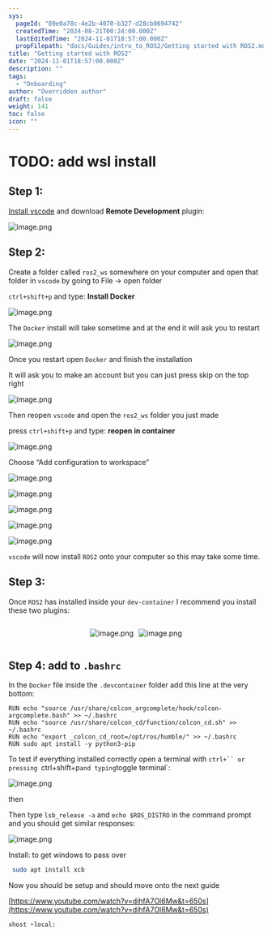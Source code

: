 ```yaml
---
sys:
  pageId: "89e0a78c-4e2b-4070-b327-d28cb0694742"
  createdTime: "2024-08-21T00:24:00.000Z"
  lastEditedTime: "2024-11-01T18:57:00.000Z"
  propFilepath: "docs/Guides/intro_to_ROS2/Getting started with ROS2.md"
title: "Getting started with ROS2"
date: "2024-11-01T18:57:00.000Z"
description: ""
tags:
  - "Onboarding"
author: "Overridden author"
draft: false
weight: 141
toc: false
icon: ""
---
```


# TODO: add wsl install

## Step 1:

[Install vscode](https://code.visualstudio.com/download) and download **Remote Development** plugin:

![image.png](https://prod-files-secure.s3.us-west-2.amazonaws.com/d518164a-d88e-44d1-a4ee-3adb3bd8bce0/efb52993-1881-4a40-b95e-6f020334f022/image.png?X-Amz-Algorithm=AWS4-HMAC-SHA256&X-Amz-Content-Sha256=UNSIGNED-PAYLOAD&X-Amz-Credential=ASIAZI2LB466UMG4OFYW%2F20250215%2Fus-west-2%2Fs3%2Faws4_request&X-Amz-Date=20250215T060939Z&X-Amz-Expires=3600&X-Amz-Security-Token=IQoJb3JpZ2luX2VjEBYaCXVzLXdlc3QtMiJGMEQCIA6ppXIVOoQCTWV7%2FYUiPJK7IT2HaGNmEdYdHjDsTroPAiBOkmudpKT5z4e%2BvFDbnekCI0VO0jhYSUMEhNkadq4Y3Sr%2FAwg%2FEAAaDDYzNzQyMzE4MzgwNSIMxs9yX1hXYnTy2ccrKtwDQT8QOYJbihmYCGPOzYeJpP8xl%2FGqZSrWd1mLhnLSopYYO2C2RXFXHoiiQ0U0zZCBGvK9XV%2FZWBJCJDIS2tyOR2fU5MdL0ZRI5d2uLOtfQqyeYdNxj14sm8YbahFeQA6EU%2BXHLo%2Fur6%2BNCa0iNrytEjs%2FA1vvD3%2FA5Anxzexynuy0Mz0%2FepRSTmeyaT4VU%2F6THLTgsidL0DOkmtQQ9jzNL9EQf7j2vsTSqQG1i1v7aRIsat13zZ7ZMXcC9AeFTTt5nN7qUzzc5OmIpmUWb2d7kQXaVfbTymgu2W4FFlJ2MMmtiErSQMX5IMzwjd2s3YcdcJYlf%2FLv5LWmR%2FhvwM97twJkTwEcZo%2B2Wm%2BJPeNICl8ZjL0I8vLn7VElep3MAJBUwldM2j7qAF0aS7%2B%2FNn4DXeFlK4m9KvrkJZfQ7yaPDS6GHIpJcBiecmK3IHeG0Co7gG3Z4YWmCI5fryLclIs2WSEarXtQxJdnsP9Vefv71Vn8jWzYRpDJFFA%2FT3ZOnN2BdSl4Aw3b0EthdsZNqnH%2Fu8vVDuWPYcL5rL7cV1VYvMuEclm0HxUcHPfgtgCJMAOXIdjwptaAmjOlfGTkmRc9HVN5I%2BC6CjxwsX09WKc9res4ViiO3AVdfZ9WdCswyMzAvQY6pgGOpnCKJtLYrcxHrpVp8auwjFkd57fh9LS8D56YjUCQTlnzzybZJeog%2FWMsJZQt0vp0dGWjCeRXKX8xKasteRd78R952gciVBawWi9uTZ45FMUyZMZ2gqYoGQ3XEg3TLmght%2BCM%2BVCpr%2BO7pVou96Mevh7NJ9QHVgDaFHeKZJiSXrYEm2TT6M2FTWztZWvH7BKQZmVEAqvDwv%2BefZ6iDms7EfIjUFcy&X-Amz-Signature=540f7a1901f79475e24d1848cdc4c001a96f7e17f51c419d769cc7ade9f7a46a&X-Amz-SignedHeaders=host&x-id=GetObject)

## Step 2:

Create a folder called `ros2_ws` somewhere on your computer and open that folder in `vscode` by going to File → open folder 

`ctrl+shift+p` and type: **Install Docker**

![image.png](https://prod-files-secure.s3.us-west-2.amazonaws.com/d518164a-d88e-44d1-a4ee-3adb3bd8bce0/2269dc0e-1cd5-47ff-bceb-c04ad9b2eab0/image.png?X-Amz-Algorithm=AWS4-HMAC-SHA256&X-Amz-Content-Sha256=UNSIGNED-PAYLOAD&X-Amz-Credential=ASIAZI2LB466UMG4OFYW%2F20250215%2Fus-west-2%2Fs3%2Faws4_request&X-Amz-Date=20250215T060939Z&X-Amz-Expires=3600&X-Amz-Security-Token=IQoJb3JpZ2luX2VjEBYaCXVzLXdlc3QtMiJGMEQCIA6ppXIVOoQCTWV7%2FYUiPJK7IT2HaGNmEdYdHjDsTroPAiBOkmudpKT5z4e%2BvFDbnekCI0VO0jhYSUMEhNkadq4Y3Sr%2FAwg%2FEAAaDDYzNzQyMzE4MzgwNSIMxs9yX1hXYnTy2ccrKtwDQT8QOYJbihmYCGPOzYeJpP8xl%2FGqZSrWd1mLhnLSopYYO2C2RXFXHoiiQ0U0zZCBGvK9XV%2FZWBJCJDIS2tyOR2fU5MdL0ZRI5d2uLOtfQqyeYdNxj14sm8YbahFeQA6EU%2BXHLo%2Fur6%2BNCa0iNrytEjs%2FA1vvD3%2FA5Anxzexynuy0Mz0%2FepRSTmeyaT4VU%2F6THLTgsidL0DOkmtQQ9jzNL9EQf7j2vsTSqQG1i1v7aRIsat13zZ7ZMXcC9AeFTTt5nN7qUzzc5OmIpmUWb2d7kQXaVfbTymgu2W4FFlJ2MMmtiErSQMX5IMzwjd2s3YcdcJYlf%2FLv5LWmR%2FhvwM97twJkTwEcZo%2B2Wm%2BJPeNICl8ZjL0I8vLn7VElep3MAJBUwldM2j7qAF0aS7%2B%2FNn4DXeFlK4m9KvrkJZfQ7yaPDS6GHIpJcBiecmK3IHeG0Co7gG3Z4YWmCI5fryLclIs2WSEarXtQxJdnsP9Vefv71Vn8jWzYRpDJFFA%2FT3ZOnN2BdSl4Aw3b0EthdsZNqnH%2Fu8vVDuWPYcL5rL7cV1VYvMuEclm0HxUcHPfgtgCJMAOXIdjwptaAmjOlfGTkmRc9HVN5I%2BC6CjxwsX09WKc9res4ViiO3AVdfZ9WdCswyMzAvQY6pgGOpnCKJtLYrcxHrpVp8auwjFkd57fh9LS8D56YjUCQTlnzzybZJeog%2FWMsJZQt0vp0dGWjCeRXKX8xKasteRd78R952gciVBawWi9uTZ45FMUyZMZ2gqYoGQ3XEg3TLmght%2BCM%2BVCpr%2BO7pVou96Mevh7NJ9QHVgDaFHeKZJiSXrYEm2TT6M2FTWztZWvH7BKQZmVEAqvDwv%2BefZ6iDms7EfIjUFcy&X-Amz-Signature=05cafd5c1889f740cb6c7c23ef227c217fbe6e3e8ae6b6f2183f8616ed1a1139&X-Amz-SignedHeaders=host&x-id=GetObject)

The `Docker` install will take sometime and at the end it will ask you to restart

![image.png](https://prod-files-secure.s3.us-west-2.amazonaws.com/d518164a-d88e-44d1-a4ee-3adb3bd8bce0/ed233f78-be33-4b1f-b89c-9c346c0e961e/image.png?X-Amz-Algorithm=AWS4-HMAC-SHA256&X-Amz-Content-Sha256=UNSIGNED-PAYLOAD&X-Amz-Credential=ASIAZI2LB466UMG4OFYW%2F20250215%2Fus-west-2%2Fs3%2Faws4_request&X-Amz-Date=20250215T060939Z&X-Amz-Expires=3600&X-Amz-Security-Token=IQoJb3JpZ2luX2VjEBYaCXVzLXdlc3QtMiJGMEQCIA6ppXIVOoQCTWV7%2FYUiPJK7IT2HaGNmEdYdHjDsTroPAiBOkmudpKT5z4e%2BvFDbnekCI0VO0jhYSUMEhNkadq4Y3Sr%2FAwg%2FEAAaDDYzNzQyMzE4MzgwNSIMxs9yX1hXYnTy2ccrKtwDQT8QOYJbihmYCGPOzYeJpP8xl%2FGqZSrWd1mLhnLSopYYO2C2RXFXHoiiQ0U0zZCBGvK9XV%2FZWBJCJDIS2tyOR2fU5MdL0ZRI5d2uLOtfQqyeYdNxj14sm8YbahFeQA6EU%2BXHLo%2Fur6%2BNCa0iNrytEjs%2FA1vvD3%2FA5Anxzexynuy0Mz0%2FepRSTmeyaT4VU%2F6THLTgsidL0DOkmtQQ9jzNL9EQf7j2vsTSqQG1i1v7aRIsat13zZ7ZMXcC9AeFTTt5nN7qUzzc5OmIpmUWb2d7kQXaVfbTymgu2W4FFlJ2MMmtiErSQMX5IMzwjd2s3YcdcJYlf%2FLv5LWmR%2FhvwM97twJkTwEcZo%2B2Wm%2BJPeNICl8ZjL0I8vLn7VElep3MAJBUwldM2j7qAF0aS7%2B%2FNn4DXeFlK4m9KvrkJZfQ7yaPDS6GHIpJcBiecmK3IHeG0Co7gG3Z4YWmCI5fryLclIs2WSEarXtQxJdnsP9Vefv71Vn8jWzYRpDJFFA%2FT3ZOnN2BdSl4Aw3b0EthdsZNqnH%2Fu8vVDuWPYcL5rL7cV1VYvMuEclm0HxUcHPfgtgCJMAOXIdjwptaAmjOlfGTkmRc9HVN5I%2BC6CjxwsX09WKc9res4ViiO3AVdfZ9WdCswyMzAvQY6pgGOpnCKJtLYrcxHrpVp8auwjFkd57fh9LS8D56YjUCQTlnzzybZJeog%2FWMsJZQt0vp0dGWjCeRXKX8xKasteRd78R952gciVBawWi9uTZ45FMUyZMZ2gqYoGQ3XEg3TLmght%2BCM%2BVCpr%2BO7pVou96Mevh7NJ9QHVgDaFHeKZJiSXrYEm2TT6M2FTWztZWvH7BKQZmVEAqvDwv%2BefZ6iDms7EfIjUFcy&X-Amz-Signature=3363cf7701a68fd920ce432328ec20fdb33777be71c017b43a8bad1f7479117a&X-Amz-SignedHeaders=host&x-id=GetObject)

Once you restart open `Docker` and finish the installation

It will ask you to make an account but you can just press skip on the top right

![image.png](https://prod-files-secure.s3.us-west-2.amazonaws.com/d518164a-d88e-44d1-a4ee-3adb3bd8bce0/21010ad9-1659-4fd9-9f59-9932a09b2a3d/image.png?X-Amz-Algorithm=AWS4-HMAC-SHA256&X-Amz-Content-Sha256=UNSIGNED-PAYLOAD&X-Amz-Credential=ASIAZI2LB466UMG4OFYW%2F20250215%2Fus-west-2%2Fs3%2Faws4_request&X-Amz-Date=20250215T060939Z&X-Amz-Expires=3600&X-Amz-Security-Token=IQoJb3JpZ2luX2VjEBYaCXVzLXdlc3QtMiJGMEQCIA6ppXIVOoQCTWV7%2FYUiPJK7IT2HaGNmEdYdHjDsTroPAiBOkmudpKT5z4e%2BvFDbnekCI0VO0jhYSUMEhNkadq4Y3Sr%2FAwg%2FEAAaDDYzNzQyMzE4MzgwNSIMxs9yX1hXYnTy2ccrKtwDQT8QOYJbihmYCGPOzYeJpP8xl%2FGqZSrWd1mLhnLSopYYO2C2RXFXHoiiQ0U0zZCBGvK9XV%2FZWBJCJDIS2tyOR2fU5MdL0ZRI5d2uLOtfQqyeYdNxj14sm8YbahFeQA6EU%2BXHLo%2Fur6%2BNCa0iNrytEjs%2FA1vvD3%2FA5Anxzexynuy0Mz0%2FepRSTmeyaT4VU%2F6THLTgsidL0DOkmtQQ9jzNL9EQf7j2vsTSqQG1i1v7aRIsat13zZ7ZMXcC9AeFTTt5nN7qUzzc5OmIpmUWb2d7kQXaVfbTymgu2W4FFlJ2MMmtiErSQMX5IMzwjd2s3YcdcJYlf%2FLv5LWmR%2FhvwM97twJkTwEcZo%2B2Wm%2BJPeNICl8ZjL0I8vLn7VElep3MAJBUwldM2j7qAF0aS7%2B%2FNn4DXeFlK4m9KvrkJZfQ7yaPDS6GHIpJcBiecmK3IHeG0Co7gG3Z4YWmCI5fryLclIs2WSEarXtQxJdnsP9Vefv71Vn8jWzYRpDJFFA%2FT3ZOnN2BdSl4Aw3b0EthdsZNqnH%2Fu8vVDuWPYcL5rL7cV1VYvMuEclm0HxUcHPfgtgCJMAOXIdjwptaAmjOlfGTkmRc9HVN5I%2BC6CjxwsX09WKc9res4ViiO3AVdfZ9WdCswyMzAvQY6pgGOpnCKJtLYrcxHrpVp8auwjFkd57fh9LS8D56YjUCQTlnzzybZJeog%2FWMsJZQt0vp0dGWjCeRXKX8xKasteRd78R952gciVBawWi9uTZ45FMUyZMZ2gqYoGQ3XEg3TLmght%2BCM%2BVCpr%2BO7pVou96Mevh7NJ9QHVgDaFHeKZJiSXrYEm2TT6M2FTWztZWvH7BKQZmVEAqvDwv%2BefZ6iDms7EfIjUFcy&X-Amz-Signature=49503dde89f383f1c74bf1b902675420bc2f4110a654a6dacda401b49aef6801&X-Amz-SignedHeaders=host&x-id=GetObject)

Then reopen `vscode` and open the `ros2_ws` folder you just made

press `ctrl+shift+p` and type: **reopen in container**

![image.png](https://prod-files-secure.s3.us-west-2.amazonaws.com/d518164a-d88e-44d1-a4ee-3adb3bd8bce0/4e93b8c2-41ad-488c-8095-c74205196118/image.png?X-Amz-Algorithm=AWS4-HMAC-SHA256&X-Amz-Content-Sha256=UNSIGNED-PAYLOAD&X-Amz-Credential=ASIAZI2LB466UMG4OFYW%2F20250215%2Fus-west-2%2Fs3%2Faws4_request&X-Amz-Date=20250215T060939Z&X-Amz-Expires=3600&X-Amz-Security-Token=IQoJb3JpZ2luX2VjEBYaCXVzLXdlc3QtMiJGMEQCIA6ppXIVOoQCTWV7%2FYUiPJK7IT2HaGNmEdYdHjDsTroPAiBOkmudpKT5z4e%2BvFDbnekCI0VO0jhYSUMEhNkadq4Y3Sr%2FAwg%2FEAAaDDYzNzQyMzE4MzgwNSIMxs9yX1hXYnTy2ccrKtwDQT8QOYJbihmYCGPOzYeJpP8xl%2FGqZSrWd1mLhnLSopYYO2C2RXFXHoiiQ0U0zZCBGvK9XV%2FZWBJCJDIS2tyOR2fU5MdL0ZRI5d2uLOtfQqyeYdNxj14sm8YbahFeQA6EU%2BXHLo%2Fur6%2BNCa0iNrytEjs%2FA1vvD3%2FA5Anxzexynuy0Mz0%2FepRSTmeyaT4VU%2F6THLTgsidL0DOkmtQQ9jzNL9EQf7j2vsTSqQG1i1v7aRIsat13zZ7ZMXcC9AeFTTt5nN7qUzzc5OmIpmUWb2d7kQXaVfbTymgu2W4FFlJ2MMmtiErSQMX5IMzwjd2s3YcdcJYlf%2FLv5LWmR%2FhvwM97twJkTwEcZo%2B2Wm%2BJPeNICl8ZjL0I8vLn7VElep3MAJBUwldM2j7qAF0aS7%2B%2FNn4DXeFlK4m9KvrkJZfQ7yaPDS6GHIpJcBiecmK3IHeG0Co7gG3Z4YWmCI5fryLclIs2WSEarXtQxJdnsP9Vefv71Vn8jWzYRpDJFFA%2FT3ZOnN2BdSl4Aw3b0EthdsZNqnH%2Fu8vVDuWPYcL5rL7cV1VYvMuEclm0HxUcHPfgtgCJMAOXIdjwptaAmjOlfGTkmRc9HVN5I%2BC6CjxwsX09WKc9res4ViiO3AVdfZ9WdCswyMzAvQY6pgGOpnCKJtLYrcxHrpVp8auwjFkd57fh9LS8D56YjUCQTlnzzybZJeog%2FWMsJZQt0vp0dGWjCeRXKX8xKasteRd78R952gciVBawWi9uTZ45FMUyZMZ2gqYoGQ3XEg3TLmght%2BCM%2BVCpr%2BO7pVou96Mevh7NJ9QHVgDaFHeKZJiSXrYEm2TT6M2FTWztZWvH7BKQZmVEAqvDwv%2BefZ6iDms7EfIjUFcy&X-Amz-Signature=4031d9baf019e8cfdc05c192fc7305b17d04ef0feafdc485fdd7a7f99a7f1e02&X-Amz-SignedHeaders=host&x-id=GetObject)

Choose “Add configuration to workspace”

![image.png](https://prod-files-secure.s3.us-west-2.amazonaws.com/d518164a-d88e-44d1-a4ee-3adb3bd8bce0/9560b282-5060-4989-ba37-97e7b2c22476/image.png?X-Amz-Algorithm=AWS4-HMAC-SHA256&X-Amz-Content-Sha256=UNSIGNED-PAYLOAD&X-Amz-Credential=ASIAZI2LB466UMG4OFYW%2F20250215%2Fus-west-2%2Fs3%2Faws4_request&X-Amz-Date=20250215T060939Z&X-Amz-Expires=3600&X-Amz-Security-Token=IQoJb3JpZ2luX2VjEBYaCXVzLXdlc3QtMiJGMEQCIA6ppXIVOoQCTWV7%2FYUiPJK7IT2HaGNmEdYdHjDsTroPAiBOkmudpKT5z4e%2BvFDbnekCI0VO0jhYSUMEhNkadq4Y3Sr%2FAwg%2FEAAaDDYzNzQyMzE4MzgwNSIMxs9yX1hXYnTy2ccrKtwDQT8QOYJbihmYCGPOzYeJpP8xl%2FGqZSrWd1mLhnLSopYYO2C2RXFXHoiiQ0U0zZCBGvK9XV%2FZWBJCJDIS2tyOR2fU5MdL0ZRI5d2uLOtfQqyeYdNxj14sm8YbahFeQA6EU%2BXHLo%2Fur6%2BNCa0iNrytEjs%2FA1vvD3%2FA5Anxzexynuy0Mz0%2FepRSTmeyaT4VU%2F6THLTgsidL0DOkmtQQ9jzNL9EQf7j2vsTSqQG1i1v7aRIsat13zZ7ZMXcC9AeFTTt5nN7qUzzc5OmIpmUWb2d7kQXaVfbTymgu2W4FFlJ2MMmtiErSQMX5IMzwjd2s3YcdcJYlf%2FLv5LWmR%2FhvwM97twJkTwEcZo%2B2Wm%2BJPeNICl8ZjL0I8vLn7VElep3MAJBUwldM2j7qAF0aS7%2B%2FNn4DXeFlK4m9KvrkJZfQ7yaPDS6GHIpJcBiecmK3IHeG0Co7gG3Z4YWmCI5fryLclIs2WSEarXtQxJdnsP9Vefv71Vn8jWzYRpDJFFA%2FT3ZOnN2BdSl4Aw3b0EthdsZNqnH%2Fu8vVDuWPYcL5rL7cV1VYvMuEclm0HxUcHPfgtgCJMAOXIdjwptaAmjOlfGTkmRc9HVN5I%2BC6CjxwsX09WKc9res4ViiO3AVdfZ9WdCswyMzAvQY6pgGOpnCKJtLYrcxHrpVp8auwjFkd57fh9LS8D56YjUCQTlnzzybZJeog%2FWMsJZQt0vp0dGWjCeRXKX8xKasteRd78R952gciVBawWi9uTZ45FMUyZMZ2gqYoGQ3XEg3TLmght%2BCM%2BVCpr%2BO7pVou96Mevh7NJ9QHVgDaFHeKZJiSXrYEm2TT6M2FTWztZWvH7BKQZmVEAqvDwv%2BefZ6iDms7EfIjUFcy&X-Amz-Signature=1574e7dcceaf0f0f2035dd02336531adeabf57c64fb6c49aba967eb121fbedb6&X-Amz-SignedHeaders=host&x-id=GetObject)

![image.png](https://prod-files-secure.s3.us-west-2.amazonaws.com/d518164a-d88e-44d1-a4ee-3adb3bd8bce0/2ee63f81-886b-48e8-a553-dc6e5eac99e4/image.png?X-Amz-Algorithm=AWS4-HMAC-SHA256&X-Amz-Content-Sha256=UNSIGNED-PAYLOAD&X-Amz-Credential=ASIAZI2LB466UMG4OFYW%2F20250215%2Fus-west-2%2Fs3%2Faws4_request&X-Amz-Date=20250215T060939Z&X-Amz-Expires=3600&X-Amz-Security-Token=IQoJb3JpZ2luX2VjEBYaCXVzLXdlc3QtMiJGMEQCIA6ppXIVOoQCTWV7%2FYUiPJK7IT2HaGNmEdYdHjDsTroPAiBOkmudpKT5z4e%2BvFDbnekCI0VO0jhYSUMEhNkadq4Y3Sr%2FAwg%2FEAAaDDYzNzQyMzE4MzgwNSIMxs9yX1hXYnTy2ccrKtwDQT8QOYJbihmYCGPOzYeJpP8xl%2FGqZSrWd1mLhnLSopYYO2C2RXFXHoiiQ0U0zZCBGvK9XV%2FZWBJCJDIS2tyOR2fU5MdL0ZRI5d2uLOtfQqyeYdNxj14sm8YbahFeQA6EU%2BXHLo%2Fur6%2BNCa0iNrytEjs%2FA1vvD3%2FA5Anxzexynuy0Mz0%2FepRSTmeyaT4VU%2F6THLTgsidL0DOkmtQQ9jzNL9EQf7j2vsTSqQG1i1v7aRIsat13zZ7ZMXcC9AeFTTt5nN7qUzzc5OmIpmUWb2d7kQXaVfbTymgu2W4FFlJ2MMmtiErSQMX5IMzwjd2s3YcdcJYlf%2FLv5LWmR%2FhvwM97twJkTwEcZo%2B2Wm%2BJPeNICl8ZjL0I8vLn7VElep3MAJBUwldM2j7qAF0aS7%2B%2FNn4DXeFlK4m9KvrkJZfQ7yaPDS6GHIpJcBiecmK3IHeG0Co7gG3Z4YWmCI5fryLclIs2WSEarXtQxJdnsP9Vefv71Vn8jWzYRpDJFFA%2FT3ZOnN2BdSl4Aw3b0EthdsZNqnH%2Fu8vVDuWPYcL5rL7cV1VYvMuEclm0HxUcHPfgtgCJMAOXIdjwptaAmjOlfGTkmRc9HVN5I%2BC6CjxwsX09WKc9res4ViiO3AVdfZ9WdCswyMzAvQY6pgGOpnCKJtLYrcxHrpVp8auwjFkd57fh9LS8D56YjUCQTlnzzybZJeog%2FWMsJZQt0vp0dGWjCeRXKX8xKasteRd78R952gciVBawWi9uTZ45FMUyZMZ2gqYoGQ3XEg3TLmght%2BCM%2BVCpr%2BO7pVou96Mevh7NJ9QHVgDaFHeKZJiSXrYEm2TT6M2FTWztZWvH7BKQZmVEAqvDwv%2BefZ6iDms7EfIjUFcy&X-Amz-Signature=d4100e003b7fa8f869738c3c29dcd349f80ce8661c06576a6b7301e173fc5118&X-Amz-SignedHeaders=host&x-id=GetObject)

![image.png](https://prod-files-secure.s3.us-west-2.amazonaws.com/d518164a-d88e-44d1-a4ee-3adb3bd8bce0/ae1580b2-b048-407e-aed9-b584224a7a04/image.png?X-Amz-Algorithm=AWS4-HMAC-SHA256&X-Amz-Content-Sha256=UNSIGNED-PAYLOAD&X-Amz-Credential=ASIAZI2LB466UMG4OFYW%2F20250215%2Fus-west-2%2Fs3%2Faws4_request&X-Amz-Date=20250215T060939Z&X-Amz-Expires=3600&X-Amz-Security-Token=IQoJb3JpZ2luX2VjEBYaCXVzLXdlc3QtMiJGMEQCIA6ppXIVOoQCTWV7%2FYUiPJK7IT2HaGNmEdYdHjDsTroPAiBOkmudpKT5z4e%2BvFDbnekCI0VO0jhYSUMEhNkadq4Y3Sr%2FAwg%2FEAAaDDYzNzQyMzE4MzgwNSIMxs9yX1hXYnTy2ccrKtwDQT8QOYJbihmYCGPOzYeJpP8xl%2FGqZSrWd1mLhnLSopYYO2C2RXFXHoiiQ0U0zZCBGvK9XV%2FZWBJCJDIS2tyOR2fU5MdL0ZRI5d2uLOtfQqyeYdNxj14sm8YbahFeQA6EU%2BXHLo%2Fur6%2BNCa0iNrytEjs%2FA1vvD3%2FA5Anxzexynuy0Mz0%2FepRSTmeyaT4VU%2F6THLTgsidL0DOkmtQQ9jzNL9EQf7j2vsTSqQG1i1v7aRIsat13zZ7ZMXcC9AeFTTt5nN7qUzzc5OmIpmUWb2d7kQXaVfbTymgu2W4FFlJ2MMmtiErSQMX5IMzwjd2s3YcdcJYlf%2FLv5LWmR%2FhvwM97twJkTwEcZo%2B2Wm%2BJPeNICl8ZjL0I8vLn7VElep3MAJBUwldM2j7qAF0aS7%2B%2FNn4DXeFlK4m9KvrkJZfQ7yaPDS6GHIpJcBiecmK3IHeG0Co7gG3Z4YWmCI5fryLclIs2WSEarXtQxJdnsP9Vefv71Vn8jWzYRpDJFFA%2FT3ZOnN2BdSl4Aw3b0EthdsZNqnH%2Fu8vVDuWPYcL5rL7cV1VYvMuEclm0HxUcHPfgtgCJMAOXIdjwptaAmjOlfGTkmRc9HVN5I%2BC6CjxwsX09WKc9res4ViiO3AVdfZ9WdCswyMzAvQY6pgGOpnCKJtLYrcxHrpVp8auwjFkd57fh9LS8D56YjUCQTlnzzybZJeog%2FWMsJZQt0vp0dGWjCeRXKX8xKasteRd78R952gciVBawWi9uTZ45FMUyZMZ2gqYoGQ3XEg3TLmght%2BCM%2BVCpr%2BO7pVou96Mevh7NJ9QHVgDaFHeKZJiSXrYEm2TT6M2FTWztZWvH7BKQZmVEAqvDwv%2BefZ6iDms7EfIjUFcy&X-Amz-Signature=e535f9394ecb87953a82bac6f46221a6120188519e5bb42234b9b8d3d4e18568&X-Amz-SignedHeaders=host&x-id=GetObject)

![image.png](https://prod-files-secure.s3.us-west-2.amazonaws.com/d518164a-d88e-44d1-a4ee-3adb3bd8bce0/53255b28-f75e-430f-b9e3-c0ac8577e42b/image.png?X-Amz-Algorithm=AWS4-HMAC-SHA256&X-Amz-Content-Sha256=UNSIGNED-PAYLOAD&X-Amz-Credential=ASIAZI2LB466UMG4OFYW%2F20250215%2Fus-west-2%2Fs3%2Faws4_request&X-Amz-Date=20250215T060939Z&X-Amz-Expires=3600&X-Amz-Security-Token=IQoJb3JpZ2luX2VjEBYaCXVzLXdlc3QtMiJGMEQCIA6ppXIVOoQCTWV7%2FYUiPJK7IT2HaGNmEdYdHjDsTroPAiBOkmudpKT5z4e%2BvFDbnekCI0VO0jhYSUMEhNkadq4Y3Sr%2FAwg%2FEAAaDDYzNzQyMzE4MzgwNSIMxs9yX1hXYnTy2ccrKtwDQT8QOYJbihmYCGPOzYeJpP8xl%2FGqZSrWd1mLhnLSopYYO2C2RXFXHoiiQ0U0zZCBGvK9XV%2FZWBJCJDIS2tyOR2fU5MdL0ZRI5d2uLOtfQqyeYdNxj14sm8YbahFeQA6EU%2BXHLo%2Fur6%2BNCa0iNrytEjs%2FA1vvD3%2FA5Anxzexynuy0Mz0%2FepRSTmeyaT4VU%2F6THLTgsidL0DOkmtQQ9jzNL9EQf7j2vsTSqQG1i1v7aRIsat13zZ7ZMXcC9AeFTTt5nN7qUzzc5OmIpmUWb2d7kQXaVfbTymgu2W4FFlJ2MMmtiErSQMX5IMzwjd2s3YcdcJYlf%2FLv5LWmR%2FhvwM97twJkTwEcZo%2B2Wm%2BJPeNICl8ZjL0I8vLn7VElep3MAJBUwldM2j7qAF0aS7%2B%2FNn4DXeFlK4m9KvrkJZfQ7yaPDS6GHIpJcBiecmK3IHeG0Co7gG3Z4YWmCI5fryLclIs2WSEarXtQxJdnsP9Vefv71Vn8jWzYRpDJFFA%2FT3ZOnN2BdSl4Aw3b0EthdsZNqnH%2Fu8vVDuWPYcL5rL7cV1VYvMuEclm0HxUcHPfgtgCJMAOXIdjwptaAmjOlfGTkmRc9HVN5I%2BC6CjxwsX09WKc9res4ViiO3AVdfZ9WdCswyMzAvQY6pgGOpnCKJtLYrcxHrpVp8auwjFkd57fh9LS8D56YjUCQTlnzzybZJeog%2FWMsJZQt0vp0dGWjCeRXKX8xKasteRd78R952gciVBawWi9uTZ45FMUyZMZ2gqYoGQ3XEg3TLmght%2BCM%2BVCpr%2BO7pVou96Mevh7NJ9QHVgDaFHeKZJiSXrYEm2TT6M2FTWztZWvH7BKQZmVEAqvDwv%2BefZ6iDms7EfIjUFcy&X-Amz-Signature=c43d4b3285f10df44d0e2fc940ac5595642eecffdf8fb126c8d127f9265d9117&X-Amz-SignedHeaders=host&x-id=GetObject)

![image.png](https://prod-files-secure.s3.us-west-2.amazonaws.com/d518164a-d88e-44d1-a4ee-3adb3bd8bce0/7c562767-5af9-4ffb-97d1-327bcdf4ee00/image.png?X-Amz-Algorithm=AWS4-HMAC-SHA256&X-Amz-Content-Sha256=UNSIGNED-PAYLOAD&X-Amz-Credential=ASIAZI2LB466UMG4OFYW%2F20250215%2Fus-west-2%2Fs3%2Faws4_request&X-Amz-Date=20250215T060939Z&X-Amz-Expires=3600&X-Amz-Security-Token=IQoJb3JpZ2luX2VjEBYaCXVzLXdlc3QtMiJGMEQCIA6ppXIVOoQCTWV7%2FYUiPJK7IT2HaGNmEdYdHjDsTroPAiBOkmudpKT5z4e%2BvFDbnekCI0VO0jhYSUMEhNkadq4Y3Sr%2FAwg%2FEAAaDDYzNzQyMzE4MzgwNSIMxs9yX1hXYnTy2ccrKtwDQT8QOYJbihmYCGPOzYeJpP8xl%2FGqZSrWd1mLhnLSopYYO2C2RXFXHoiiQ0U0zZCBGvK9XV%2FZWBJCJDIS2tyOR2fU5MdL0ZRI5d2uLOtfQqyeYdNxj14sm8YbahFeQA6EU%2BXHLo%2Fur6%2BNCa0iNrytEjs%2FA1vvD3%2FA5Anxzexynuy0Mz0%2FepRSTmeyaT4VU%2F6THLTgsidL0DOkmtQQ9jzNL9EQf7j2vsTSqQG1i1v7aRIsat13zZ7ZMXcC9AeFTTt5nN7qUzzc5OmIpmUWb2d7kQXaVfbTymgu2W4FFlJ2MMmtiErSQMX5IMzwjd2s3YcdcJYlf%2FLv5LWmR%2FhvwM97twJkTwEcZo%2B2Wm%2BJPeNICl8ZjL0I8vLn7VElep3MAJBUwldM2j7qAF0aS7%2B%2FNn4DXeFlK4m9KvrkJZfQ7yaPDS6GHIpJcBiecmK3IHeG0Co7gG3Z4YWmCI5fryLclIs2WSEarXtQxJdnsP9Vefv71Vn8jWzYRpDJFFA%2FT3ZOnN2BdSl4Aw3b0EthdsZNqnH%2Fu8vVDuWPYcL5rL7cV1VYvMuEclm0HxUcHPfgtgCJMAOXIdjwptaAmjOlfGTkmRc9HVN5I%2BC6CjxwsX09WKc9res4ViiO3AVdfZ9WdCswyMzAvQY6pgGOpnCKJtLYrcxHrpVp8auwjFkd57fh9LS8D56YjUCQTlnzzybZJeog%2FWMsJZQt0vp0dGWjCeRXKX8xKasteRd78R952gciVBawWi9uTZ45FMUyZMZ2gqYoGQ3XEg3TLmght%2BCM%2BVCpr%2BO7pVou96Mevh7NJ9QHVgDaFHeKZJiSXrYEm2TT6M2FTWztZWvH7BKQZmVEAqvDwv%2BefZ6iDms7EfIjUFcy&X-Amz-Signature=797b25c8a34f10def358f55cb4a92a70c6a79b731c6c9659f9134d014b03bf64&X-Amz-SignedHeaders=host&x-id=GetObject)

`vscode` will now install `ROS2` onto your computer so this may take some time.

## Step 3:

Once `ROS2` has installed inside your `dev-container` I recommend you install these two plugins:

<div style="display: flex;flex-direction: row; column-gap:10px; max-width: 630px;justify-content: center;">
<div>

![image.png](https://prod-files-secure.s3.us-west-2.amazonaws.com/d518164a-d88e-44d1-a4ee-3adb3bd8bce0/3fc3d550-5a54-4ba1-ba6b-faa01cdb7369/image.png?X-Amz-Algorithm=AWS4-HMAC-SHA256&X-Amz-Content-Sha256=UNSIGNED-PAYLOAD&X-Amz-Credential=ASIAZI2LB4662LIG224R%2F20250215%2Fus-west-2%2Fs3%2Faws4_request&X-Amz-Date=20250215T060941Z&X-Amz-Expires=3600&X-Amz-Security-Token=IQoJb3JpZ2luX2VjEBYaCXVzLXdlc3QtMiJHMEUCIGaFYP00H2aJB%2B1qWrVN0Gd0D3%2F%2Fc867VNMgdguB5s3hAiEAvqpFm1L4xRTbQfs14ZDUovssjVABSdVfmM6zRABYnH4q%2FwMIPxAAGgw2Mzc0MjMxODM4MDUiDNXa8MLsF9CeHl4p%2BSrcA5IzNSZ40MIg9ls8peW17gUIDeo1MYyPCmAH7ynvl97%2BfpnULHt13TftrwjpO%2BtAQa61EPpgEWr%2BvMKN0PS2QimhT7zHLUZ%2Bm46xVObpVK%2BHAQIPDBnvA8nJf07Nxn8%2FEFaWp4iTXg2%2F8MaEiOR49cQTMAhFKbOVX%2FWsIaHpULhTdpU%2BQZCkhC%2BJKLQtT%2BqpiHWx%2Fb3B31iLFe5nMley1YMxHXup6xUhNZ5c9uwmKaPbbHN%2BTDWNnjdCYT4ie3us82Zl%2B0OO5S5PmOiJs%2BaFU8zggtF6IiX6ZHtNWi0sGn%2B6L9F9B7%2FhaHLAIkAfOP6zdXkXA5i9t%2F0a%2BZDuE66W1xQGtBRw7dL4xTLUkugAzyyS4Z9IwL3kxNfdJVuYbsruwZnQPCfM9v8EetIseY4gyHeJqNnqT4GaDlUb1mQQIBmwfK3GNqOgWk1%2FdTn%2BHITyTbwaiCVK3%2BcE6ty5w6thOzdOo6KpCmS7hphW33VfEMqlWhfV0KtoOBfjxAgKmC2Av7Y3b95xZpYsX%2FhNFTb6janiuDhCRS0uIG2mzSl%2F29900yh24sN0JIrOWPPxCTjePaa6E0Ar81%2FGISARNw79Qo53nC%2BVjIB9oaK1cm%2FU4BsE22vXrQh9h6mpQKKLMMjMwL0GOqUBZyZr0FVTnpmzyXaroa3qzaSx9ZvtAIX1KXu%2FAh1DxPTKEWgfqpNWIXJfmq8nh7YwY%2Bgyomef59jWsbB0jWATPy4ZlfcS%2BjjxWndQQUD%2BE%2BpBnAbThpC%2BcIgke1YY1UgZFa%2FOGuFc3azUn%2Bt3igzKJbFEK%2BMrD2AFFtQFAq0GxrOehXZj%2BI7dMa0fHo6GTD3MZaM9zQlb7pBBtD47C1tnxRDhMolT&X-Amz-Signature=3c8e323432d89e81050ade68908fd483faf6ba9ab64514a479a6d8bb9b90b4c1&X-Amz-SignedHeaders=host&x-id=GetObject)

</div>
<div>

![image.png](https://prod-files-secure.s3.us-west-2.amazonaws.com/d518164a-d88e-44d1-a4ee-3adb3bd8bce0/d994cc66-13c2-4093-a5a3-f84cf4601a82/image.png?X-Amz-Algorithm=AWS4-HMAC-SHA256&X-Amz-Content-Sha256=UNSIGNED-PAYLOAD&X-Amz-Credential=ASIAZI2LB466WFM4KICR%2F20250215%2Fus-west-2%2Fs3%2Faws4_request&X-Amz-Date=20250215T060941Z&X-Amz-Expires=3600&X-Amz-Security-Token=IQoJb3JpZ2luX2VjEBYaCXVzLXdlc3QtMiJHMEUCIQCmR8f4lZsGc1x7H8quUgpJCWZUCwbJ6p5vb3p3eorNWQIgUiq1EPmYF1ApKA5vcTANxNIFzaw4JLapK79MZKknZWkq%2FwMIPxAAGgw2Mzc0MjMxODM4MDUiDCMO2%2F95uXFCP1uysCrcA%2F%2B95nNvOdG0RMe5xtmLlVG1%2B%2B2KYDpi3dhwpYb%2Br0drj3FKjXIZel9jWsFkPnt6UKAaUmxVM7%2BjC0WlRuzEABX7KCUp9kcUl5wuEfczdjT0TZGdOtR69UdD3X1Lti542%2FVNknk70f0KTj9igv%2BWNEh4jC8HpcDTCQhvYBcin2riNR%2B5hGGBC0LTQBGFI7Za6mBA4qXsDpjIPA6d9dA9QOSpJA3F5FunHf0YBUOGqRfiQz8kWphDxMxXHWVgSmXN0Rx%2Fs7ddCXKvSNLXtab%2BDDgjyOME0Y17mxUnlkyM6KwLEse9qQ4IsJO9nkFl7VB%2Fi5FNCnjI213JCJEQyWzwy2TX7uNGAnL92kYIkFr%2F5B4vquNTHHZlSm3VWIPbqdCfxC7bLzotYtOQpwUQzxcO5saOLnw31W7tz8pFfRSkYOzXmMVitnLg47%2B3PvaF%2FMAMgwB2so8kb6RotjzK39yLlIWRRNwIv%2FSUkrkH7YI0ZK2bgUi3NUQPYmWgoM2PZwWRl30VP8tilELN6y73Dz4qGuBththRYTil4dFdQlcnEVdh6YiIc6MLu8D4vTOaBY77LtUVNJ%2FHboOMN3jlkNKezFoRmn7ISOycWafiVBfsek9rFnuerShQGJLA0SXkMIbNwL0GOqUBKW85pudrfDKiqXbLbD2CSFLmsQeRDsnHNWiXXFHUEF%2Fhpu0iZ2BiKLcA%2BpHemRU%2Bbf0BWDkZ%2FX5ty8QJuBMm4qvmt3o5TNqjJVxEKOoK4UATlB3jTpqokcSvvvdMZLfTUWUP5cTnREEk2m%2F5mYxWMcrqx7tMidv0kRxP4XRzrpooTgTIZPc8Qp2OPMiMBcKUWsSWK6yA1rhX1d0OcgM0MLbxqw9r&X-Amz-Signature=79509720bfef1d88cddc5e33a0e18e7877f60250c5afca888d1de2db2c0f2b75&X-Amz-SignedHeaders=host&x-id=GetObject)

</div>
</div>

## Step 4: add to `.bashrc`

In the `Docker` file inside the `.devcontainer` folder add this line at the very bottom: 

```docker
RUN echo "source /usr/share/colcon_argcomplete/hook/colcon-argcomplete.bash" >> ~/.bashrc
RUN echo "source /usr/share/colcon_cd/function/colcon_cd.sh" >> ~/.bashrc
RUN echo "export _colcon_cd_root=/opt/ros/humble/" >> ~/.bashrc
RUN sudo apt install -y python3-pip 
```

To test if everything installed correctly open a terminal with `ctrl+`` or pressing `ctrl+shift+p` and typing `toggle terminal`:

![image.png](https://prod-files-secure.s3.us-west-2.amazonaws.com/d518164a-d88e-44d1-a4ee-3adb3bd8bce0/6a4943d8-b04e-4c02-9a58-775f3384d1a5/image.png?X-Amz-Algorithm=AWS4-HMAC-SHA256&X-Amz-Content-Sha256=UNSIGNED-PAYLOAD&X-Amz-Credential=ASIAZI2LB466UMG4OFYW%2F20250215%2Fus-west-2%2Fs3%2Faws4_request&X-Amz-Date=20250215T060939Z&X-Amz-Expires=3600&X-Amz-Security-Token=IQoJb3JpZ2luX2VjEBYaCXVzLXdlc3QtMiJGMEQCIA6ppXIVOoQCTWV7%2FYUiPJK7IT2HaGNmEdYdHjDsTroPAiBOkmudpKT5z4e%2BvFDbnekCI0VO0jhYSUMEhNkadq4Y3Sr%2FAwg%2FEAAaDDYzNzQyMzE4MzgwNSIMxs9yX1hXYnTy2ccrKtwDQT8QOYJbihmYCGPOzYeJpP8xl%2FGqZSrWd1mLhnLSopYYO2C2RXFXHoiiQ0U0zZCBGvK9XV%2FZWBJCJDIS2tyOR2fU5MdL0ZRI5d2uLOtfQqyeYdNxj14sm8YbahFeQA6EU%2BXHLo%2Fur6%2BNCa0iNrytEjs%2FA1vvD3%2FA5Anxzexynuy0Mz0%2FepRSTmeyaT4VU%2F6THLTgsidL0DOkmtQQ9jzNL9EQf7j2vsTSqQG1i1v7aRIsat13zZ7ZMXcC9AeFTTt5nN7qUzzc5OmIpmUWb2d7kQXaVfbTymgu2W4FFlJ2MMmtiErSQMX5IMzwjd2s3YcdcJYlf%2FLv5LWmR%2FhvwM97twJkTwEcZo%2B2Wm%2BJPeNICl8ZjL0I8vLn7VElep3MAJBUwldM2j7qAF0aS7%2B%2FNn4DXeFlK4m9KvrkJZfQ7yaPDS6GHIpJcBiecmK3IHeG0Co7gG3Z4YWmCI5fryLclIs2WSEarXtQxJdnsP9Vefv71Vn8jWzYRpDJFFA%2FT3ZOnN2BdSl4Aw3b0EthdsZNqnH%2Fu8vVDuWPYcL5rL7cV1VYvMuEclm0HxUcHPfgtgCJMAOXIdjwptaAmjOlfGTkmRc9HVN5I%2BC6CjxwsX09WKc9res4ViiO3AVdfZ9WdCswyMzAvQY6pgGOpnCKJtLYrcxHrpVp8auwjFkd57fh9LS8D56YjUCQTlnzzybZJeog%2FWMsJZQt0vp0dGWjCeRXKX8xKasteRd78R952gciVBawWi9uTZ45FMUyZMZ2gqYoGQ3XEg3TLmght%2BCM%2BVCpr%2BO7pVou96Mevh7NJ9QHVgDaFHeKZJiSXrYEm2TT6M2FTWztZWvH7BKQZmVEAqvDwv%2BefZ6iDms7EfIjUFcy&X-Amz-Signature=29156a54008bcc6bee536820ebf0210557a72af183ef0f647197733f1a8df0b6&X-Amz-SignedHeaders=host&x-id=GetObject)

then 

Then type `lsb_release -a` and `echo $ROS_DISTRO` in the command prompt and you should get similar responses:

![image.png](https://prod-files-secure.s3.us-west-2.amazonaws.com/d518164a-d88e-44d1-a4ee-3adb3bd8bce0/3e635dec-a805-4e85-8b9e-d000e5b71a4e/image.png?X-Amz-Algorithm=AWS4-HMAC-SHA256&X-Amz-Content-Sha256=UNSIGNED-PAYLOAD&X-Amz-Credential=ASIAZI2LB466UMG4OFYW%2F20250215%2Fus-west-2%2Fs3%2Faws4_request&X-Amz-Date=20250215T060939Z&X-Amz-Expires=3600&X-Amz-Security-Token=IQoJb3JpZ2luX2VjEBYaCXVzLXdlc3QtMiJGMEQCIA6ppXIVOoQCTWV7%2FYUiPJK7IT2HaGNmEdYdHjDsTroPAiBOkmudpKT5z4e%2BvFDbnekCI0VO0jhYSUMEhNkadq4Y3Sr%2FAwg%2FEAAaDDYzNzQyMzE4MzgwNSIMxs9yX1hXYnTy2ccrKtwDQT8QOYJbihmYCGPOzYeJpP8xl%2FGqZSrWd1mLhnLSopYYO2C2RXFXHoiiQ0U0zZCBGvK9XV%2FZWBJCJDIS2tyOR2fU5MdL0ZRI5d2uLOtfQqyeYdNxj14sm8YbahFeQA6EU%2BXHLo%2Fur6%2BNCa0iNrytEjs%2FA1vvD3%2FA5Anxzexynuy0Mz0%2FepRSTmeyaT4VU%2F6THLTgsidL0DOkmtQQ9jzNL9EQf7j2vsTSqQG1i1v7aRIsat13zZ7ZMXcC9AeFTTt5nN7qUzzc5OmIpmUWb2d7kQXaVfbTymgu2W4FFlJ2MMmtiErSQMX5IMzwjd2s3YcdcJYlf%2FLv5LWmR%2FhvwM97twJkTwEcZo%2B2Wm%2BJPeNICl8ZjL0I8vLn7VElep3MAJBUwldM2j7qAF0aS7%2B%2FNn4DXeFlK4m9KvrkJZfQ7yaPDS6GHIpJcBiecmK3IHeG0Co7gG3Z4YWmCI5fryLclIs2WSEarXtQxJdnsP9Vefv71Vn8jWzYRpDJFFA%2FT3ZOnN2BdSl4Aw3b0EthdsZNqnH%2Fu8vVDuWPYcL5rL7cV1VYvMuEclm0HxUcHPfgtgCJMAOXIdjwptaAmjOlfGTkmRc9HVN5I%2BC6CjxwsX09WKc9res4ViiO3AVdfZ9WdCswyMzAvQY6pgGOpnCKJtLYrcxHrpVp8auwjFkd57fh9LS8D56YjUCQTlnzzybZJeog%2FWMsJZQt0vp0dGWjCeRXKX8xKasteRd78R952gciVBawWi9uTZ45FMUyZMZ2gqYoGQ3XEg3TLmght%2BCM%2BVCpr%2BO7pVou96Mevh7NJ9QHVgDaFHeKZJiSXrYEm2TT6M2FTWztZWvH7BKQZmVEAqvDwv%2BefZ6iDms7EfIjUFcy&X-Amz-Signature=78cb48d99ec8f5493e17b918718947aa5a162ccd57d50d595cd34447268be606&X-Amz-SignedHeaders=host&x-id=GetObject)

Install:  to get windows to pass over

```bash
 sudo apt install xcb
```

Now you should be setup and should move onto the next guide 

[https://www.youtube.com/watch?v=dihfA7Ol6Mw&t=650s](https://www.youtube.com/watch?v=dihfA7Ol6Mw&t=650s)

```python
xhost +local:
```
